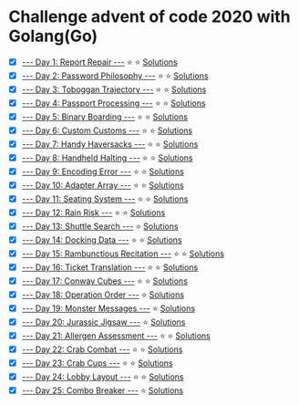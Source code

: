 # Challenge advent of code 2020 with Golang(Go)

- [x] [--- Day 1: Report Repair ---](https://adventofcode.com/2020/day/1) :star: :star:   [Solutions](https://github.com/endiko/advent_of_code_2020/tree/main/01)
- [x] [--- Day 2: Password Philosophy ---](https://adventofcode.com/2020/day/2) :star: :star: [Solutions](https://github.com/endiko/advent_of_code_2020/tree/main/02)
- [x] [--- Day 3: Toboggan Trajectory ---](https://adventofcode.com/2020/day/3) :star: :star: [Solutions](https://github.com/endiko/advent_of_code_2020/tree/main/03)
- [x] [--- Day 4: Passport Processing ---](https://adventofcode.com/2020/day/4) :star: :star: [Solutions](https://github.com/endiko/advent_of_code_2020/tree/main/04)
- [x] [--- Day 5: Binary Boarding ---](https://adventofcode.com/2020/day/5) :star: :star: [Solutions](https://github.com/endiko/advent_of_code_2020/tree/main/05)
- [x] [--- Day 6: Custom Customs ---](https://adventofcode.com/2020/day/6) :star: :star: [Solutions](https://github.com/endiko/advent_of_code_2020/tree/main/06)
- [x] [--- Day 7: Handy Haversacks ---](https://adventofcode.com/2020/day/7) :star: :star: [Solutions](https://github.com/endiko/advent_of_code_2020/tree/main/07)
- [x] [--- Day 8: Handheld Halting ---](https://adventofcode.com/2020/day/8) :star: :star: [Solutions](https://github.com/endiko/advent_of_code_2020/tree/main/08)
- [x] [--- Day 9: Encoding Error ---](https://adventofcode.com/2020/day/9) :star: :star: [Solutions](https://github.com/endiko/advent_of_code_2020/tree/main/09)
- [x] [--- Day 10: Adapter Array ---](https://adventofcode.com/2020/day/10) :star: :star: [Solutions](https://github.com/endiko/advent_of_code_2020/tree/main/10)
- [x] [--- Day 11: Seating System ---](https://adventofcode.com/2020/day/11) :star: :star: [Solutions](https://github.com/endiko/advent_of_code_2020/tree/main/11)
- [x] [--- Day 12: Rain Risk ---](https://adventofcode.com/2020/day/12) :star: :star: [Solutions](https://github.com/endiko/advent_of_code_2020/tree/main/12)
- [x] [--- Day 13: Shuttle Search ---](https://adventofcode.com/2020/day/13) :star: [Solutions](https://github.com/endiko/advent_of_code_2020/tree/main/13)
- [x] [--- Day 14: Docking Data ---](https://adventofcode.com/2020/day/14) :star: :star: [Solutions](https://github.com/endiko/advent_of_code_2020/tree/main/14)
- [x] [--- Day 15: Rambunctious Recitation ---](https://adventofcode.com/2020/day/15) :star: :star: [Solutions](https://github.com/endiko/advent_of_code_2020/tree/main/15/15-01-02)
- [x] [--- Day 16: Ticket Translation ---](https://adventofcode.com/2020/day/16) :star: :star: [Solutions](https://github.com/endiko/advent_of_code_2020/tree/main/16)
- [x] [--- Day 17: Conway Cubes ---](https://adventofcode.com/2020/day/17) :star: :star: [Solutions](https://github.com/endiko/advent_of_code_2020/tree/main/17)
- [x] [--- Day 18: Operation Order ---](https://adventofcode.com/2020/day/18) :star: [Solutions](https://github.com/endiko/advent_of_code_2020/tree/main/18)
- [x] [--- Day 19: Monster Messages ---](https://adventofcode.com/2020/day/19) :star: [Solutions](https://github.com/endiko/advent_of_code_2020/tree/main/19)
- [x] [--- Day 20: Jurassic Jigsaw ---](https://adventofcode.com/2020/day/20) :star: [Solutions](https://github.com/endiko/advent_of_code_2020/tree/main/20)
- [x] [--- Day 21: Allergen Assessment ---](https://adventofcode.com/2020/day/21) :star: :star: [Solutions](https://github.com/endiko/advent_of_code_2020/tree/main/21)
- [x] [--- Day 22: Crab Combat ---](https://adventofcode.com/2020/day/22) :star: :star: [Solutions](https://github.com/endiko/advent_of_code_2020/tree/main/22)
- [x] [--- Day 23: Crab Cups ---](https://adventofcode.com/2020/day/23) :star: :star: [Solutions](https://github.com/endiko/advent_of_code_2020/tree/main/23)
- [x] [--- Day 24: Lobby Layout ---](https://adventofcode.com/2020/day/24) :star: :star: [Solutions](https://github.com/endiko/advent_of_code_2020/tree/main/24)
- [x] [--- Day 25: Combo Breaker ---](https://adventofcode.com/2020/day/25) :star: [Solutions](https://github.com/endiko/advent_of_code_2020/tree/main/25)
